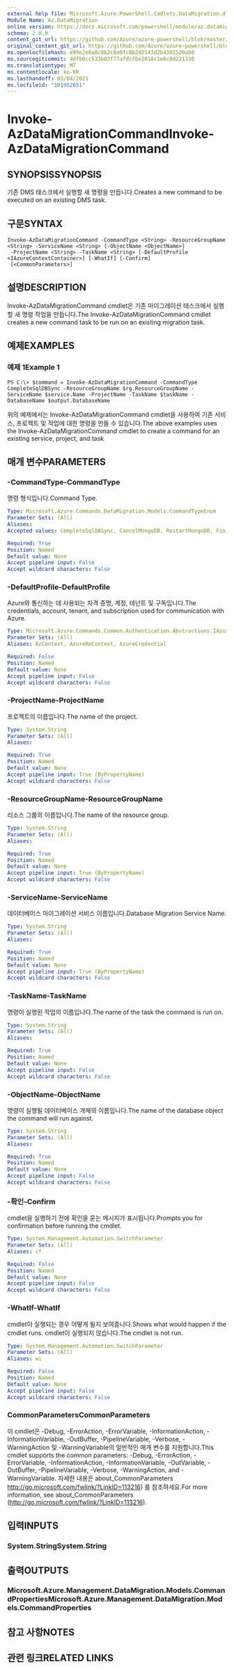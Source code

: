 ```yaml
---
external help file: Microsoft.Azure.PowerShell.Cmdlets.DataMigration.dll-Help.xml
Module Name: Az.DataMigration
online version: https://docs.microsoft.com/powershell/module/az.datamigration/Invoke-AzDataMigrationCommand
schema: 2.0.0
content_git_url: https://github.com/Azure/azure-powershell/blob/master/src/DataMigration/DataMigration/help/Invoke-AzDataMigrationCommand.md
original_content_git_url: https://github.com/Azure/azure-powershell/blob/master/src/DataMigration/DataMigration/help/Invoke-AzDataMigrationCommand.md
ms.openlocfilehash: e99e2e6a8c0b2c8a0fc0b2d2143d2b4301520ab0
ms.sourcegitcommit: 4dfb0cc533b83f77afdcfbe2618c1e6c8d221330
ms.translationtype: MT
ms.contentlocale: ko-KR
ms.lasthandoff: 03/04/2021
ms.locfileid: "101952651"
---
```

# <span data-ttu-id="dc7d7-101">Invoke-AzDataMigrationCommand</span><span class="sxs-lookup"><span data-stu-id="dc7d7-101">Invoke-AzDataMigrationCommand</span></span>

## <span data-ttu-id="dc7d7-102">SYNOPSIS</span><span class="sxs-lookup"><span data-stu-id="dc7d7-102">SYNOPSIS</span></span>
<span data-ttu-id="dc7d7-103">기존 DMS 태스크에서 실행할 새 명령을 만듭니다.</span><span class="sxs-lookup"><span data-stu-id="dc7d7-103">Creates a new command to be executed on an existing DMS task.</span></span>

## <span data-ttu-id="dc7d7-104">구문</span><span class="sxs-lookup"><span data-stu-id="dc7d7-104">SYNTAX</span></span>

```
Invoke-AzDataMigrationCommand -CommandType <String> -ResourceGroupName <String> -ServiceName <String> [-ObjectName <ObjectName>]
 -ProjectName <String> -TaskName <String> [-DefaultProfile <IAzureContextContainer>] [-WhatIf] [-Confirm] 
 [<CommonParameters>]
```

## <span data-ttu-id="dc7d7-105">설명</span><span class="sxs-lookup"><span data-stu-id="dc7d7-105">DESCRIPTION</span></span>
<span data-ttu-id="dc7d7-106">Invoke-AzDataMigrationCommand cmdlet은 기존 마이그레이션 태스크에서 실행할 새 명령 작업을 만듭니다.</span><span class="sxs-lookup"><span data-stu-id="dc7d7-106">The Invoke-AzDataMigrationCommand cmdlet creates a new command task to be run on an existing migration task.</span></span>

## <span data-ttu-id="dc7d7-107">예제</span><span class="sxs-lookup"><span data-stu-id="dc7d7-107">EXAMPLES</span></span>

### <span data-ttu-id="dc7d7-108">예제 1</span><span class="sxs-lookup"><span data-stu-id="dc7d7-108">Example 1</span></span>
```
PS C:\> $command = Invoke-AzDataMigrationCommand -CommandType CompleteSqlDBSync -ResourceGroupName $rg.ResourceGroupName -ServiceName $service.Name -ProjectName -TaskName $taskName -DatabaseName $output.DatabaseName
```

<span data-ttu-id="dc7d7-109">위의 예제에서는 Invoke-AzDataMigrationCommand cmdlet을 사용하여 기존 서비스, 프로젝트 및 작업에 대한 명령을 만들 수 있습니다.</span><span class="sxs-lookup"><span data-stu-id="dc7d7-109">The above examples uses the Invoke-AzDataMigrationCommand cmdlet to create a command for an existing service, project, and task</span></span>

## <span data-ttu-id="dc7d7-110">매개 변수</span><span class="sxs-lookup"><span data-stu-id="dc7d7-110">PARAMETERS</span></span>

### <span data-ttu-id="dc7d7-111">-CommandType</span><span class="sxs-lookup"><span data-stu-id="dc7d7-111">-CommandType</span></span>
<span data-ttu-id="dc7d7-112">명령 형식입니다.</span><span class="sxs-lookup"><span data-stu-id="dc7d7-112">Command Type.</span></span>

```yaml
Type: Microsoft.Azure.Commands.DataMigration.Models.CommandTypeEnum
Parameter Sets: (All)
Aliases:
Accepted values: CompleteSqlDBSync, CancelMongoDB, RestartMongoDB, FinishMongoDB, CompleteSqlMiSync

Required: True
Position: Named
Default value: None
Accept pipeline input: False
Accept wildcard characters: False
```

### <span data-ttu-id="dc7d7-113">-DefaultProfile</span><span class="sxs-lookup"><span data-stu-id="dc7d7-113">-DefaultProfile</span></span>
<span data-ttu-id="dc7d7-114">Azure와 통신하는 데 사용되는 자격 증명, 계정, 테넌트 및 구독입니다.</span><span class="sxs-lookup"><span data-stu-id="dc7d7-114">The credentials, account, tenant, and subscription used for communication with Azure.</span></span>

```yaml
Type: Microsoft.Azure.Commands.Common.Authentication.Abstractions.IAzureContextContainer
Parameter Sets: (All)
Aliases: AzContext, AzureRmContext, AzureCredential

Required: False
Position: Named
Default value: None
Accept pipeline input: False
Accept wildcard characters: False
```

### <span data-ttu-id="dc7d7-115">-ProjectName</span><span class="sxs-lookup"><span data-stu-id="dc7d7-115">-ProjectName</span></span>
<span data-ttu-id="dc7d7-116">프로젝트의 이름입니다.</span><span class="sxs-lookup"><span data-stu-id="dc7d7-116">The name of the project.</span></span>

```yaml
Type: System.String
Parameter Sets: (All)
Aliases:

Required: True
Position: Named
Default value: None
Accept pipeline input: True (ByPropertyName)
Accept wildcard characters: False
```

### <span data-ttu-id="dc7d7-117">-ResourceGroupName</span><span class="sxs-lookup"><span data-stu-id="dc7d7-117">-ResourceGroupName</span></span>
<span data-ttu-id="dc7d7-118">리소스 그룹의 이름입니다.</span><span class="sxs-lookup"><span data-stu-id="dc7d7-118">The name of the resource group.</span></span>

```yaml
Type: System.String
Parameter Sets: (All)
Aliases:

Required: True
Position: Named
Default value: None
Accept pipeline input: True (ByPropertyName)
Accept wildcard characters: False
```

### <span data-ttu-id="dc7d7-119">-ServiceName</span><span class="sxs-lookup"><span data-stu-id="dc7d7-119">-ServiceName</span></span>
<span data-ttu-id="dc7d7-120">데이터베이스 마이그레이션 서비스 이름입니다.</span><span class="sxs-lookup"><span data-stu-id="dc7d7-120">Database Migration Service Name.</span></span>

```yaml
Type: System.String
Parameter Sets: (All)
Aliases:

Required: True
Position: Named
Default value: None
Accept pipeline input: True (ByPropertyName)
Accept wildcard characters: False
```

### <span data-ttu-id="dc7d7-121">-TaskName</span><span class="sxs-lookup"><span data-stu-id="dc7d7-121">-TaskName</span></span>
<span data-ttu-id="dc7d7-122">명령이 실행된 작업의 이름입니다.</span><span class="sxs-lookup"><span data-stu-id="dc7d7-122">The name of the task the command is run on.</span></span>

```yaml
Type: System.String
Parameter Sets: (All)
Aliases:

Required: True
Position: Named
Default value: None
Accept pipeline input: False
Accept wildcard characters: False
```
### <span data-ttu-id="dc7d7-123">-ObjectName</span><span class="sxs-lookup"><span data-stu-id="dc7d7-123">-ObjectName</span></span>
<span data-ttu-id="dc7d7-124">명령이 실행될 데이터베이스 개체의 이름입니다.</span><span class="sxs-lookup"><span data-stu-id="dc7d7-124">The name of the database object the command will run against.</span></span>

```yaml
Type: System.String
Parameter Sets: (All)
Aliases:

Required: True
Position: Named
Default value: None
Accept pipeline input: False
Accept wildcard characters: False
```

### <span data-ttu-id="dc7d7-125">-확인</span><span class="sxs-lookup"><span data-stu-id="dc7d7-125">-Confirm</span></span>
<span data-ttu-id="dc7d7-126">cmdlet을 실행하기 전에 확인을 묻는 메시지가 표시됩니다.</span><span class="sxs-lookup"><span data-stu-id="dc7d7-126">Prompts you for confirmation before running the cmdlet.</span></span>

```yaml
Type: System.Management.Automation.SwitchParameter
Parameter Sets: (All)
Aliases: cf

Required: False
Position: Named
Default value: None
Accept pipeline input: False
Accept wildcard characters: False
```

### <span data-ttu-id="dc7d7-127">-WhatIf</span><span class="sxs-lookup"><span data-stu-id="dc7d7-127">-WhatIf</span></span>
<span data-ttu-id="dc7d7-128">cmdlet이 실행되는 경우 어떻게 될지 보여줍니다.</span><span class="sxs-lookup"><span data-stu-id="dc7d7-128">Shows what would happen if the cmdlet runs.</span></span>
<span data-ttu-id="dc7d7-129">cmdlet이 실행되지 않습니다.</span><span class="sxs-lookup"><span data-stu-id="dc7d7-129">The cmdlet is not run.</span></span>

```yaml
Type: System.Management.Automation.SwitchParameter
Parameter Sets: (All)
Aliases: wi

Required: False
Position: Named
Default value: None
Accept pipeline input: False
Accept wildcard characters: False
```

### <span data-ttu-id="dc7d7-130">CommonParameters</span><span class="sxs-lookup"><span data-stu-id="dc7d7-130">CommonParameters</span></span>
<span data-ttu-id="dc7d7-131">이 cmdlet은 -Debug, -ErrorAction, -ErrorVariable, -InformationAction, -InformationVariable, -OutBuffer, -PipelineVariable, -Verbose, -WarningAction 및 -WarningVariable의 일반적인 매개 변수를 지원합니다.</span><span class="sxs-lookup"><span data-stu-id="dc7d7-131">This cmdlet supports the common parameters: -Debug, -ErrorAction, -ErrorVariable, -InformationAction, -InformationVariable, -OutVariable, -OutBuffer, -PipelineVariable, -Verbose, -WarningAction, and -WarningVariable.</span></span> <span data-ttu-id="dc7d7-132">자세한 내용은 about_CommonParameters http://go.microsoft.com/fwlink/?LinkID=113216) 를 참조하세요.</span><span class="sxs-lookup"><span data-stu-id="dc7d7-132">For more information, see about_CommonParameters (http://go.microsoft.com/fwlink/?LinkID=113216).</span></span>

## <span data-ttu-id="dc7d7-133">입력</span><span class="sxs-lookup"><span data-stu-id="dc7d7-133">INPUTS</span></span>

### <span data-ttu-id="dc7d7-134">System.String</span><span class="sxs-lookup"><span data-stu-id="dc7d7-134">System.String</span></span>

## <span data-ttu-id="dc7d7-135">출력</span><span class="sxs-lookup"><span data-stu-id="dc7d7-135">OUTPUTS</span></span>

### <span data-ttu-id="dc7d7-136">Microsoft.Azure.Management.DataMigration.Models.CommandProperties</span><span class="sxs-lookup"><span data-stu-id="dc7d7-136">Microsoft.Azure.Management.DataMigration.Models.CommandProperties</span></span>

## <span data-ttu-id="dc7d7-137">참고 사항</span><span class="sxs-lookup"><span data-stu-id="dc7d7-137">NOTES</span></span>

## <span data-ttu-id="dc7d7-138">관련 링크</span><span class="sxs-lookup"><span data-stu-id="dc7d7-138">RELATED LINKS</span></span>
